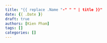 ```yaml
---
title: "{{ replace .Name "-" " " | title }}"
date: {{ .Date }}
draft: true
authors: [Kien Pham]
tags: []
categories: []
---
```

